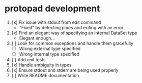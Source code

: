 # protopad development

1.  [x] Fix issue with stdout from edit command
    -   "Fixed" by detecting pipes and exiting with an error
2.  [x] Find an elegant way of specifying an internal DataSet type
    -   Elegant enough...
3.  [ ] Look for common exceptions and handle them gracefully
    -   [ ] Wrong external type specified
    -   [ ] Wrong internal type specified
4.  [ ] Add unit tests
5.  [x] Handle ambiguity in types
6.  [x] Ensure stdout and stderr are being used properly
7.  [ ] Write README documentation
